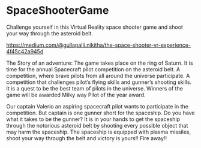 # SpaceShooterGame
Challenge yourself in this Virtual Reality space shooter game and shoot your way through the asteroid belt.

https://medium.com/@gullapalli.nikitha/the-space-shooter-vr-experience-4f45c42a945d


The Story of an adventure:
The game takes place on the ring of Saturn. It is time for the annual Spacecraft pilot competition on the asteroid belt. A competition, where brave pilots from all around the universe participate. A competition that challenges pilot’s flying skills and gunner’s shooting skills. It is a quest to be the best team of pilots in the universe. Winners of the game will be awarded Milky way Pilot of the year award.

Our captain Valerio an aspiring spacecraft pilot wants to participate in the competition. But captain is one gunner short for the spaceship. Do you have what it takes to be the gunner? It is in your hands to get the spaceship through the notorious asteroid belt by shooting every possible object that may harm the spaceship. The spaceship is equipped with plasma missiles, shoot your way through the belt and victory is yours!! Fire away!!
